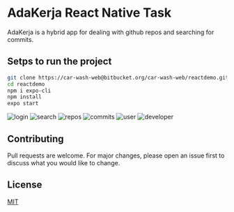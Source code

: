 # AdaKerja React Native Task

AdaKerja is a hybrid app for dealing with github repos and searching for commits.

## Setps to run the project
```bash
git clone https://car-wash-web@bitbucket.org/car-wash-web/reactdemo.git
cd reactdemo
npm i expo-cli
npm install
expo start
```
![login](https://firebasestorage.googleapis.com/v0/b/wash-my-car7.appspot.com/o/1.png?alt=media&token=5826b01d-878b-450e-a709-c26ea351f72d)
![search](https://firebasestorage.googleapis.com/v0/b/wash-my-car7.appspot.com/o/2.png?alt=media&token=8d32d40f-31cf-4b93-a362-c3ecaa41fc81)
![repos](https://firebasestorage.googleapis.com/v0/b/wash-my-car7.appspot.com/o/3.png?alt=media&token=aa4d4721-6611-475c-963c-0b6fa9c76d27)
![commits](https://firebasestorage.googleapis.com/v0/b/wash-my-car7.appspot.com/o/6.png?alt=media&token=b0cd7698-2bc2-4f7d-aa71-793b7355c635)
![user](https://firebasestorage.googleapis.com/v0/b/wash-my-car7.appspot.com/o/5.png?alt=media&token=fd47acb5-35c9-4f9f-be99-d422f86152b0)
![developer](https://firebasestorage.googleapis.com/v0/b/wash-my-car7.appspot.com/o/4.png?alt=media&token=689567d8-9600-4650-866c-297ff82d9ca7)


## Contributing
Pull requests are welcome. For major changes, please open an issue first to discuss what you would like to change.


## License
[MIT](https://choosealicense.com/licenses/mit/)